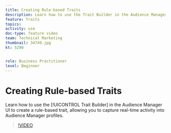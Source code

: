```yaml
---
title: Creating Rule-based Traits
description: Learn how to use the Trait Builder in the Audience Manager UI to create a rule-based trait, allowing you to capture real-time activity into Audience Manager profiles.
feature: Traits
topics: 
activity: use
doc-type: feature video
team: Technical Marketing
thumbnail: 34749.jpg
kt: 5290


role: Business Practitioner
level: Beginner
---
```


# Creating Rule-based Traits

Learn how to use the [!UICONTROL Trait Builder] in the Audience Manager UI to create a rule-based trait, allowing you to capture real-time activity into Audience Manager profiles.

>[!VIDEO](https://video.tv.adobe.com/v/34749/?quality=12&learn=on)
